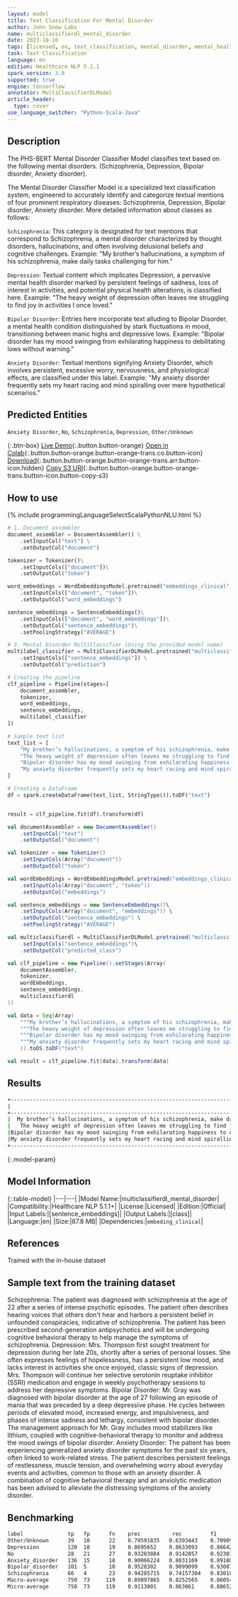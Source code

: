 ```yaml
---
layout: model
title: Text Classification For Mental Disorder
author: John Snow Labs
name: multiclassifierdl_mental_disorder
date: 2023-10-16
tags: [licensed, en, text_classification, mental_disorder, mental_health, tensorflow]
task: Text Classification
language: en
edition: Healthcare NLP 5.1.1
spark_version: 3.0
supported: true
engine: tensorflow
annotator: MultiClassifierDLModel
article_header:
  type: cover
use_language_switcher: "Python-Scala-Java"
---
```


## Description

The PHS-BERT Mental Disorder Classifier Model classifies text based on the following mental disorders. (Schizophrenia, Depression, Bipolar disorder, Anxiety disorder).

The Mental Disorder Classifier Model is a specialized text classification system, engineered to accurately identify and categorize textual mentions of four prominent respiratory diseases: Schizophrenia, Depression, Bipolar disorder, Anxiety disorder. More detailed information about classes as follows:

`Schizophrenia`: This category is designated for text mentions that correspond to Schizophrenia, a mental disorder characterized by thought disorders, hallucinations, and often involving delusional beliefs and cognitive challenges. Example: "My brother’s hallucinations, a symptom of his schizophrenia, make daily tasks challenging for him."

`Depression`: Textual content which implicates Depression, a pervasive mental health disorder marked by persistent feelings of sadness, loss of interest in activities, and potential physical health alterations, is classified here. Example: "The heavy weight of depression often leaves me struggling to find joy in activities I once loved."

`Bipolar Disorder`: Entries here incorporate text alluding to Bipolar Disorder, a mental health condition distinguished by stark fluctuations in mood, transitioning between manic highs and depressive lows. Example: "Bipolar disorder has my mood swinging from exhilarating happiness to debilitating lows without warning."

`Anxiety Disorder`: Textual mentions signifying Anxiety Disorder, which involves persistent, excessive worry, nervousness, and physiological effects, are classified under this label. Example: "My anxiety disorder frequently sets my heart racing and mind spiralling over mere hypothetical scenarios."

## Predicted Entities

`Anxiety Disorder`, `No`, `Schizophrenia`, `Depression`, `Other/Unknown`

{:.btn-box}
[Live Demo](https://demo.johnsnowlabs.com/healthcare/CLASSIFICATION_MENTAL_DISORDER/){:.button.button-orange}
[Open in Colab](https://colab.research.google.com/github/JohnSnowLabs/spark-nlp-workshop/blob/master/tutorials/streamlit_notebooks/healthcare/MENTAL_HEALTH.ipynb){:.button.button-orange.button-orange-trans.co.button-icon}
[Download](https://s3.amazonaws.com/auxdata.johnsnowlabs.com/clinical/models/multiclassifierdl_mental_disorder_en_5.1.1_3.0_1697441541490.zip){:.button.button-orange.button-orange-trans.arr.button-icon.hidden}
[Copy S3 URI](s3://auxdata.johnsnowlabs.com/clinical/models/multiclassifierdl_mental_disorder_en_5.1.1_3.0_1697441541490.zip){:.button.button-orange.button-orange-trans.button-icon.button-copy-s3}

## How to use



<div class="tabs-box" markdown="1">
{% include programmingLanguageSelectScalaPythonNLU.html %}
  
```python
# 1. Document assembler
document_assembler = DocumentAssembler() \
    .setInputCol("text") \
    .setOutputCol("document")

tokenizer = Tokenizer()\
    .setInputCols(["document"])\
    .setOutputCol("token")

word_embeddings = WordEmbeddingsModel.pretrained("embeddings_clinical", "en", "clinical/models")\
    .setInputCols(["document", "token"])\
    .setOutputCol("word_embeddings")

sentence_embeddings = SentenceEmbeddings()\
    .setInputCols(["document", "word_embeddings"])\
    .setOutputCol("sentence_embeddings")\
    .setPoolingStrategy("AVERAGE")

# 3. Mental Disorder MultiClassifier (Using the provided model name)
multilabel_classifier = MultiClassifierDLModel.pretrained("multiclassifierdl_mental_disorder", "en", "clinical/models") \
    .setInputCols(["sentence_embeddings"]) \
    .setOutputCol("prediction")

# Creating the pipeline
clf_pipeline = Pipeline(stages=[
    document_assembler,
    tokenizer,
    word_embeddings,
    sentence_embeddings,
    multilabel_classifier
])

# Sample text list
text_list = [
    "My brother’s hallucinations, a symptom of his schizophrenia, make daily tasks challenging for him.",
    "The heavy weight of depression often leaves me struggling to find joy in activities I once loved.",
    "Bipolar disorder has my mood swinging from exhilarating happiness to debilitating lows without warning.",
    "My anxiety disorder frequently sets my heart racing and mind spiralling over mere hypothetical scenarios."
]

# Creating a DataFrame
df = spark.createDataFrame(text_list, StringType()).toDF("text")


result = clf_pipeline.fit(df).transform(df)
```
```scala
val documentAssembler = new DocumentAssembler()
    .setInputCol("text")
    .setOutputCol("document")

val tokenizer = new Tokenizer()
    .setInputCols(Array("document"))
    .setOutputCol("token")

val wordEmbeddings = WordEmbeddingsModel.pretrained("embeddings_clinical", "en", "clinical/models")
    .setInputCols(Array("document", "token"))
    .setOutputCol("embeddings")

val sentence_embeddings = new SentenceEmbeddings()\
    .setInputCols(Array("document", "embeddings")) \
    .setOutputCol("sentence_embeddings") \
    .setPoolingStrategy("AVERAGE")

val multiclassifierdl = MultiClassifierDLModel.pretrained("multiclassifierdl_mental_disorder", "en", "clinical/models")\
    .setInputCols("sentence_embeddings")\
    .setOutputCol("predicted_class")

val clf_pipeline = new Pipeline().setStages(Array(
    documentAssembler,
    tokenizer,
    wordEmbeddings,
    sentence_embeddings,
    multiclassifierdl
))

val data = Seq(Array(
    """My brother’s hallucinations, a symptom of his schizophrenia, make daily tasks challenging for him.""",
    """The heavy weight of depression often leaves me struggling to find joy in activities I once loved.""",
    """Bipolar disorder has my mood swinging from exhilarating happiness to debilitating lows without warning.""",
    """My anxiety disorder frequently sets my heart racing and mind spiralling over mere hypothetical scenarios.""",
    )).toDS.toDF("text")

val result = clf_pipeline.fit(data).transform(data)

```
</div>

## Results

```bash
+----------------------------------------------------------------------------------------------------+---------------------------------------------------+
|                                                                                                text|                                             result|
+----------------------------------------------------------------------------------------------------+---------------------------------------------------+
|  My brother’s hallucinations, a symptom of his schizophrenia, make daily tasks challenging for him.|      [Anxiety disorder, Depression, Schizophrenia]|
|   The heavy weight of depression often leaves me struggling to find joy in activities I once loved.|                     [Anxiety disorder, Depression]|
|Bipolar disorder has my mood swinging from exhilarating happiness to debilitating lows without wa...|               [Anxiety disorder, Bipolar disorder]|
|My anxiety disorder frequently sets my heart racing and mind spiralling over mere hypothetical sc...|[Anxiety disorder, Schizophrenia, Bipolar disorder]|
+----------------------------------------------------------------------------------------------------+---------------------------------------------------+
```

{:.model-param}
## Model Information

{:.table-model}
|---|---|
|Model Name:|multiclassifierdl_mental_disorder|
|Compatibility:|Healthcare NLP 5.1.1+|
|License:|Licensed|
|Edition:|Official|
|Input Labels:|[sentence_embeddings]|
|Output Labels:|[class]|
|Language:|en|
|Size:|87.8 MB|
|Dependencies:|`embeding_clinical`|

## References

Trained with the in-house dataset

## Sample text from the training dataset

Schizophrenia:
The patient was diagnosed with schizophrenia at the age of 22 after a series of intense psychotic episodes.
The patient often describes hearing voices that others don't hear and harbors a persistent belief in unfounded conspiracies, indicative of schizophrenia.
The patient has been prescribed second-generation antipsychotics and will be undergoing cognitive behavioral therapy to help manage the symptoms of schizophrenia.
Depression:
Mrs. Thompson first sought treatment for depression during her late 20s, shortly after a series of personal losses.
She often expresses feelings of hopelessness, has a persistent low mood, and lacks interest in activities she once enjoyed, classic signs of depression.
Mrs. Thompson will continue her selective serotonin reuptake inhibitor (SSRI) medication and engage in weekly psychotherapy sessions to address her depressive symptoms.
Bipolar Disorder:
Mr. Gray was diagnosed with bipolar disorder at the age of 27 following an episode of mania that was preceded by a deep depressive phase.
He cycles between periods of elevated mood, increased energy, and impulsiveness, and phases of intense sadness and lethargy, consistent with bipolar disorder.
The management approach for Mr. Gray includes mood stabilizers like lithium, coupled with cognitive-behavioral therapy to monitor and address the mood swings of bipolar disorder.
Anxiety Disorder:
The patient has been experiencing generalized anxiety disorder symptoms for the past six years, often linked to work-related stress.
The patient describes persistent feelings of restlessness, muscle tension, and overwhelming worry about everyday events and activities, common to those with an anxiety disorder.
A combination of cognitive behavioral therapy and an anxiolytic medication has been advised to alleviate the distressing symptoms of the anxiety disorder.

## Benchmarking

```bash
label              tp   fp      fn    prec          rec         f1
Other/Unknown      39   10      22    0.79591835   0.6393443    0.7090909
Depression         120  18      19    0.8695652    0.8633093    0.866426
No                 28   21      27    0.93203884   0.9142857    0.9230769
Anxiety_disorder   136  15      18    0.90066224   0.8831169    0.8918033
Bipolar_disorder   101  5       10    0.9528302    0.9099099    0.9308756
Schizophrenia      66   4       23    0.94285715   0.74157304   0.8301887
Macro-average      750  73     119    0.89897865   0.8252565    0.8605415
Micro-average      750  73     119    0.9113001    0.863061     0.886524
```
